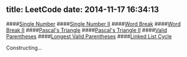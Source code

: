 title: LeetCode
date: 2014-11-17 16:34:13
---

####[Single Number](/2014/08/25/-LeetCode-Single-Number/)
####[Single Number II](/2014/08/26/-LeetCode-Single-Number-II/)
####[Word Break](/2014/08/27/-LeetCode-Word-Break/)
####[Word Break II](/2014/08/27/-LeetCode-Word-Break-II/)
####[Pascal's Triangle](/2014/08/28/-LeetCode-Pascal-s-Triangle/)
####[Pascal's Triangle II](/2014/08/28/-LeetCode-Pascal-s-Triangle-II/)
####[Valid Parentheses](/2014/08/29/-LeetCode-Valid-Parentheses/)
####[Longest Valid Parentheses](/2014/09/01/-LeetCode-Longest-Valid-Parentheses/)
####[Linked List Cycle](/2014/09/01/-LeetCode-Linked-List-Cycle/)

Constructing...
